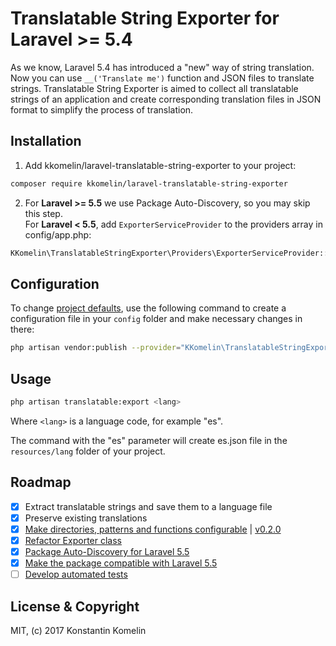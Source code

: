 # Translatable String Exporter for Laravel >= 5.4
As we know, Laravel 5.4 has introduced a "new" way of string translation.
Now you can use `__('Translate me')` function and JSON files to translate strings.
Translatable String Exporter is aimed to collect all translatable strings of an application and create corresponding translation files in JSON format to simplify the process of translation.

## Installation

1) Add kkomelin/laravel-translatable-string-exporter to your project:

```bash
composer require kkomelin/laravel-translatable-string-exporter
```

2) For **Laravel >= 5.5** we use Package Auto-Discovery, so you may skip this step.  
For **Laravel < 5.5**, add `ExporterServiceProvider` to the providers array in config/app.php:

```php
KKomelin\TranslatableStringExporter\Providers\ExporterServiceProvider::class,
```

## Configuration

To change [project defaults](https://github.com/kkomelin/laravel-translatable-string-exporter/wiki/Configuration-and-Project-Defaults), use the following command to create a configuration file in your `config` folder and make necessary changes in there:

```bash
php artisan vendor:publish --provider="KKomelin\TranslatableStringExporter\Providers\ExporterServiceProvider"
```

## Usage

```bash
php artisan translatable:export <lang>
```
Where `<lang>` is a language code, for example "es".

The command with the "es" parameter will create es.json file in the `resources/lang` folder of your project.

## Roadmap

- [x] Extract translatable strings and save them to a language file
- [x] Preserve existing translations
- [x] [Make directories, patterns and functions configurable](https://github.com/kkomelin/laravel-translatable-string-exporter/issues/5) | [v0.2.0](https://github.com/kkomelin/laravel-translatable-string-exporter/releases/tag/0.2.0)
- [x] [Refactor Exporter class](https://github.com/kkomelin/laravel-translatable-string-exporter/issues/3)
- [x] [Package Auto-Discovery for Laravel 5.5](https://github.com/kkomelin/laravel-translatable-string-exporter/issues/7)
- [x] [Make the package compatible with Laravel 5.5](https://github.com/kkomelin/laravel-translatable-string-exporter/issues/9)
- [ ] [Develop automated tests](https://github.com/kkomelin/laravel-translatable-string-exporter/issues/4)

## License & Copyright

MIT, (c) 2017 Konstantin Komelin
